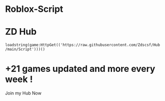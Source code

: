 # Roblox-Script
# ZD Hub
```loadstring(game:HttpGet(('https://raw.githubusercontent.com/Zdscsf/Hub/main/Script')))()```
# +21 games updated and more every week !

Join my Hub Now
